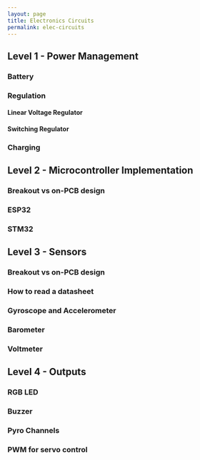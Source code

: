 ```yaml
---
layout: page
title: Electronics Circuits
permalink: elec-circuits
---
```

## Level 1 - Power Management  

### Battery 
### Regulation 
#### Linear Voltage Regulator
#### Switching Regulator
### Charging 

## Level 2 - Microcontroller Implementation
### Breakout vs on-PCB design
### ESP32
### STM32

## Level 3 - Sensors
### Breakout vs on-PCB design
### How to read a datasheet
### Gyroscope and Accelerometer
### Barometer
### Voltmeter

## Level 4 - Outputs

### RGB LED
### Buzzer
### Pyro Channels
### PWM for servo control




